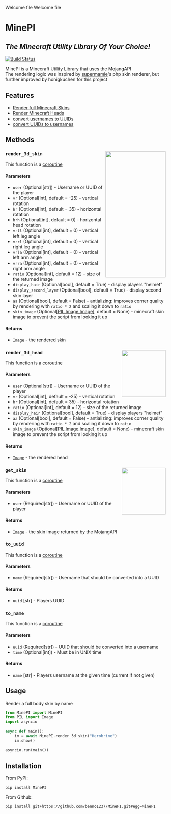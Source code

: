 Welcome file
Welcome file
# MinePI
## _The Minecraft Utility Library Of Your Choice!_

[![Build Status](https://travis-ci.org/joemccann/dillinger.svg?branch=master)](https://travis-ci.org/joemccann/dillinger)

MinePI is a Minecraft Utility Library that uses the MojangAPI  
The rendering logic was inspired by [supermamie](https://github.com/supermamie/php-Minecraft-3D-skin)'s php skin renderer, but further improved by honigkuchen for this project

## Features

- [Render full Minecraft Skins](#render_3d_skin)
- [Render Minecraft Heads](#render_3d_head)
- [convert usernames to UUIDs](#to_uuid)
- [convert UUIDs to usernames](#to_name)

## Methods

### `render_3d_skin`<img src="https://user-images.githubusercontent.com/35632314/121787335-c9d35c00-cbc5-11eb-9060-f8cc88f50b09.PNG" width="189" height="397" align="right">
This function is a [coroutine](https://docs.python.org/3/library/asyncio-task.html)

#### Parameters
- `user` (Optional[str]) - Username or UUID of the player
- `vr` (Optional[int], default = -25) - vertical rotation
- `hr` (Optional[int], default = 35) - horizontal rotation
- `hrh` (Optional[int], default = 0) - horizontal head rotation
- `vrll` (Optional[int], default = 0) - vertical left leg angle
- `vrrl` (Optional[int], default = 0) - vertical right leg angle
- `vrla` (Optional[int], default = 0) - vertical left arm angle
- `vrra` (Optional[int], default = 0) - vertical right arm angle
- `ratio` (Optional[int], default = 12) - size of the returned image
- `display_hair` (Optional[bool], default = True) - display players "helmet"
- `display_second_layer` (Optional[bool], default = True) - display second skin layer
- `aa` (Optional[bool], default = False) - antializing: improves corner quality by rendering with `ratio * 2` and scaling it down to `ratio`
- `skin_image` (Optional[[PIL.Image.Image](https://pillow.readthedocs.io/en/stable/reference/Image.html)], default = None) - minecraft skin image to prevent the script from looking it up

#### Returns
- [`Image`](https://pillow.readthedocs.io/en/stable/reference/Image.html) - the rendered skin 

### `render_3d_head`<img src="https://user-images.githubusercontent.com/35632314/121787387-16b73280-cbc6-11eb-80bd-b32b8a649bb6.png" width="138" height="148" align="right">
This function is a [coroutine](https://docs.python.org/3/library/asyncio-task.html)

#### Parameters
- `user` (Optional[str]) - Username or UUID of the player
- `vr` (Optional[int], default = -25) - vertical rotation
- `hr` (Optional[int], default = 35) - horizontal rotation
- `ratio` (Optional[int], default = 12) - size of the returned image
- `display_hair` (Optional[bool], default = True) - display players "helmet"
- `aa` (Optional[bool], default = False) - antializing: improves corner quality by rendering with `ratio * 2` and scaling it down to `ratio`
- `skin_image` (Optional[[PIL.Image.Image](https://pillow.readthedocs.io/en/stable/reference/Image.html)], default = None) - minecraft skin image to prevent the script from looking it up

#### Returns
- [`Image`](https://pillow.readthedocs.io/en/stable/reference/Image.html) - the rendered head 

### `get_skin`<img src="https://user-images.githubusercontent.com/35632314/121787545-ed4ad680-cbc6-11eb-802a-04d7dfa1b53a.png" width="138" height="148" align="right">
This function is a [coroutine](https://docs.python.org/3/library/asyncio-task.html)

#### Parameters
- `user` (Required[str]) - Username or UUID of the player

#### Returns
- [`Image`](https://pillow.readthedocs.io/en/stable/reference/Image.html) - the skin image returned by the MojangAPI

### `to_uuid`
This function is a [coroutine](https://docs.python.org/3/library/asyncio-task.html)

#### Parameters
- `name` (Required[str]) - Username that should be converted into a UUID

#### Returns
- `uuid` [str] - Players UUID

### `to_name`
This function is a [coroutine](https://docs.python.org/3/library/asyncio-task.html)

#### Parameters
- `uuid` (Required[str]) - UUID that should be converted into a username
- `time` (Optional[int]) - Must be in UNIX time

#### Returns
- `name` [str] - Players username at the given time (current if not given)

## Usage

Render a full body skin by name
```py
from MinePI import MinePI
from PIL import Image
import asyncio

async def main():
    im = await MinePI.render_3d_skin("Herobrine")
    im.show()
    
asyncio.run(main())
```

## Installation

From PyPi:
```sh
pip install MinePI
```

From Github:
```sh
pip install git+https://github.com/benno1237/MinePI.git#egg=MinePI
```


